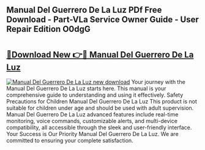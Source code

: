 ## Manual Del Guerrero De La Luz PDf Free Download - Part-VLa Service Owner Guide - User Repair Edition O0dgG

# <h2><a href="http://cf25990.oget.top/?id=Manual+Del+Guerrero+De+La+Luz">🔗Download New 👉🔴 Manual Del Guerrero De La Luz</a></h2>

[![Manual Del Guerrero De La Luz new download](https://i.imgur.com/5g1atiW.png)](http://cf25990.oget.top/?id=Manual+Del+Guerrero+De+La+Luz)
Your journey with the Manual Del Guerrero De La Luz starts here. This manual is your comprehensive guide to understanding and using it effectively. Safety Precautions for Children Manual Del Guerrero De La Luz This product is not suitable for children under age and should be used with adult supervision. Manual Del Guerrero De La Luz advanced features include real-time monitoring, voice commands, customizable alerts, and multi-device compatibility, all accessible through the sleek and user-friendly interface. Your Success is Our Priority Manual Del Guerrero De La Luz. We are committed to ensuring your complete satisfaction.

